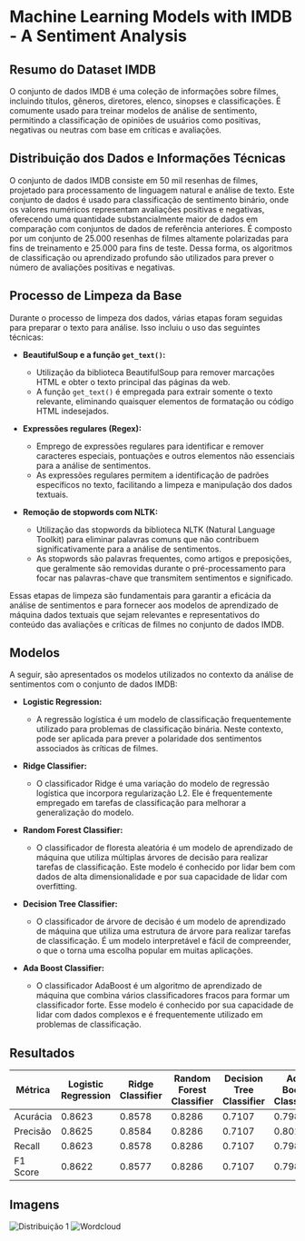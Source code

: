 # Machine Learning Models with IMDB - A Sentiment Analysis

## Resumo do Dataset IMDB

O conjunto de dados IMDB é uma coleção de informações sobre filmes, incluindo títulos, gêneros, diretores, elenco, sinopses e classificações. É comumente usado para treinar modelos de análise de sentimento, permitindo a classificação de opiniões de usuários como positivas, negativas ou neutras com base em críticas e avaliações.

## Distribuição dos Dados e Informações Técnicas

O conjunto de dados IMDB consiste em 50 mil resenhas de filmes, projetado para processamento de linguagem natural e análise de texto. Este conjunto de dados é usado para classificação de sentimento binário, onde os valores numéricos representam avaliações positivas e negativas, oferecendo uma quantidade substancialmente maior de dados em comparação com conjuntos de dados de referência anteriores. É composto por um conjunto de 25.000 resenhas de filmes altamente polarizadas para fins de treinamento e 25.000 para fins de teste. Dessa forma, os algoritmos de classificação ou aprendizado profundo são utilizados para prever o número de avaliações positivas e negativas.

## Processo de Limpeza da Base

Durante o processo de limpeza dos dados, várias etapas foram seguidas para preparar o texto para análise. Isso incluiu o uso das seguintes técnicas:

- **BeautifulSoup e a função `get_text()`:**
  - Utilização da biblioteca BeautifulSoup para remover marcações HTML e obter o texto principal das páginas da web.
  - A função `get_text()` é empregada para extrair somente o texto relevante, eliminando quaisquer elementos de formatação ou código HTML indesejados.

- **Expressões regulares (Regex):**
  - Emprego de expressões regulares para identificar e remover caracteres especiais, pontuações e outros elementos não essenciais para a análise de sentimentos.
  - As expressões regulares permitem a identificação de padrões específicos no texto, facilitando a limpeza e manipulação dos dados textuais.

- **Remoção de stopwords com NLTK:**
  - Utilização das stopwords da biblioteca NLTK (Natural Language Toolkit) para eliminar palavras comuns que não contribuem significativamente para a análise de sentimentos.
  - As stopwords são palavras frequentes, como artigos e preposições, que geralmente são removidas durante o pré-processamento para focar nas palavras-chave que transmitem sentimentos e significado.

Essas etapas de limpeza são fundamentais para garantir a eficácia da análise de sentimentos e para fornecer aos modelos de aprendizado de máquina dados textuais que sejam relevantes e representativos do conteúdo das avaliações e críticas de filmes no conjunto de dados IMDB.

## Modelos

A seguir, são apresentados os modelos utilizados no contexto da análise de sentimentos com o conjunto de dados IMDB:

- **Logistic Regression:**
  - A regressão logística é um modelo de classificação frequentemente utilizado para problemas de classificação binária. Neste contexto, pode ser aplicada para prever a polaridade dos sentimentos associados às críticas de filmes.

- **Ridge Classifier:**
  - O classificador Ridge é uma variação do modelo de regressão logística que incorpora regularização L2. Ele é frequentemente empregado em tarefas de classificação para melhorar a generalização do modelo.

- **Random Forest Classifier:**
  - O classificador de floresta aleatória é um modelo de aprendizado de máquina que utiliza múltiplas árvores de decisão para realizar tarefas de classificação. Este modelo é conhecido por lidar bem com dados de alta dimensionalidade e por sua capacidade de lidar com overfitting.

- **Decision Tree Classifier:**
  - O classificador de árvore de decisão é um modelo de aprendizado de máquina que utiliza uma estrutura de árvore para realizar tarefas de classificação. É um modelo interpretável e fácil de compreender, o que o torna uma escolha popular em muitas aplicações.

- **Ada Boost Classifier:**
  - O classificador AdaBoost é um algoritmo de aprendizado de máquina que combina vários classificadores fracos para formar um classificador forte. Esse modelo é conhecido por sua capacidade de lidar com dados complexos e é frequentemente utilizado em problemas de classificação.


## Resultados

| Métrica | Logistic Regression | Ridge Classifier | Random Forest Classifier | Decision Tree Classifier | Ada Boost Classifier |
|---------|---------------------|------------------|--------------------------|-------------------------|----------------------|
| Acurácia | 0.8623 | 0.8578 | 0.8286 | 0.7107 | 0.7989 |
| Precisão | 0.8625 | 0.8584 | 0.8286 | 0.7107 | 0.8014 |
| Recall | 0.8623 | 0.8578 | 0.8286 | 0.7107 | 0.7989 |
| F1 Score | 0.8622 | 0.8577 | 0.8286 | 0.7107 | 0.7984 |

## Imagens

![Distribuição 1](imagem1.png)
![Wordcloud](wordcloud.png)

